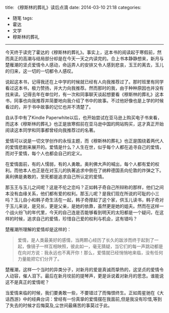title: 《穆斯林的葬礼》读后点滴
date: 2014-03-10 21:18
categories: 
- 随笔
tags: 
- 霍达
- 文学
- 穆斯林的葬礼
---

今天终于读完了霍达的《穆斯林的葬礼》。事实上，这本书的阅读起于寒假前，然而真正的高潮与结局部分却是在今天一天之内读完的。合上书本静静想来，新月与楚雁潮的坚贞爱情令人感动，命运弄人的安排又令人感到悲哀，玉王的离去，玉儿的归来，这一切的一切都令人感叹。

说起这本书，记得我还在上中学的时候就已经有人向我推荐过了。那时班里有同学看过这本书，极力赞扬，并大力向我推荐。然而那时的我，由于种种原因也并没有找来读。记得去年在单位时，有一次和同事聊天谈起想要看《穆斯林的葬礼》这本书，同事也向我推荐并简要地向我介绍了书中的故事。不过他好像也是上学的时候看过的，并于书中故事的记忆也并不清楚了。

自从手中有了Kindle Paperwhite以后，也开始尝试在亚马逊上购买电子书来看，而这本《穆斯林的葬礼》也正是放寒假前在亚马逊中国的网站购买，这才真正开始阅读这本同学和同事都曾经向我推荐过的名著。

爱情可以说是一切文学创作的永恒主题，而《穆斯林的葬礼》也正是围绕着两代人的爱情悲剧来展开的。爱情是什么？人生在世，似乎每个人都在追寻自己的爱情，而对于爱情，每个人也都会自己的定义。

在爱情面前，有的人懦弱，有的人勇敢。奥利佛大声的喊出，每个人都有爱的权利。而他本人也正是在对玉儿的执著追求中倒在了纳粹德国丢向伦敦的炸弹之下。奥利佛是勇敢的，至死都是追求自己所认定的爱情。

那玉王与玉儿之间呢？这是不伦之恋吗？正如韩子奇自己所辩称的那样，他们之间本没有血缘关系，他们都有爱的权利。那玉儿呢？是我们现在所说的可耻的小三吗？玉儿自小和韩子奇生活在一起，韩子奇撑起了这个家，供玉儿读书，韩子奇对于玉儿来说，是兄长，更是父亲，是她的依靠，虽然更是她的姐夫。然而在这样一个战火纷飞的年代里，今天的自己连是否能够看到明天的太阳都是一个疑问，在这样的时候，追求自己的爱情，珍惜自己爱的权利与机会，这有错吗？

楚雁潮所理解的爱情却是这样的：

> 爱情，是人类最美好的感情，当两颗心经历了长久的跋涉而终于起到了一起，像镜子一样互相映照，彼此如一，毫无猜疑，当它们的每一声跳动都是在向对方说：我永远也不离开你！那么，爱情就已经悄悄地来临，没有任何力量能把它们分开了。

楚雁潮，这样一个当时的异类分子，对新月的爱是真诚而挚热的，这坚贞的爱情令人动容，催人泪下。最后在新月坟前的提琴声，更是诉说着对新月的思念。谁能说这不是真正的爱情呢？

当爱情来临的时候，我们要勇敢一些，不要错过了而悔恨终生。正如周星驰在《大话西游》中的经典台词：曾经有一份真挚的爱情摆在我面前,但是我没有珍惜,等到了失去的时候才后悔莫及,尘世间最痛苦的事莫过于此。

